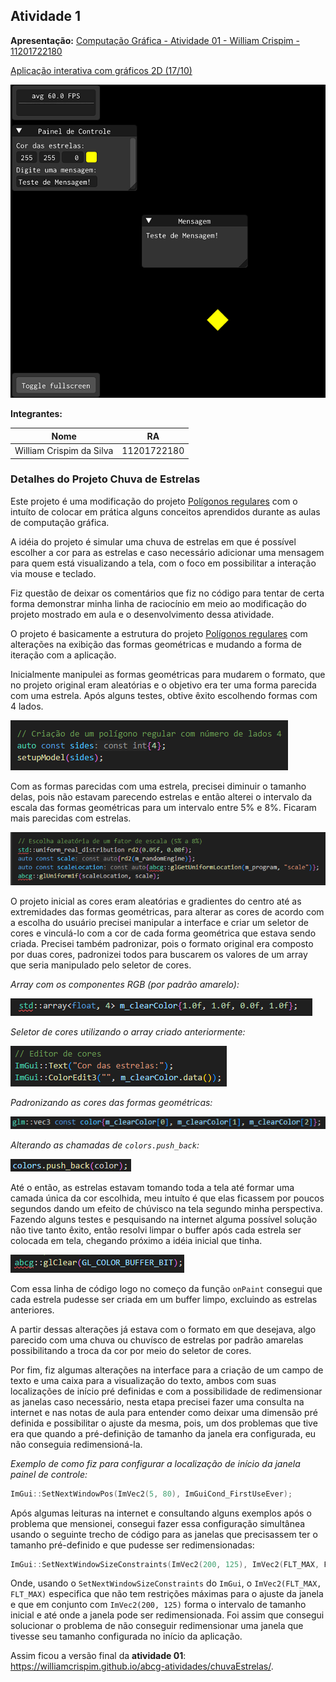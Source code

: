 ## Atividade 1

**Apresentação:** [Computação Gráfica - Atividade 01 - William Crispim - 11201722180](https://docs.google.com/presentation/d/1K6EUfeZdftWrELGmf3bpBMwtQCsK9HI7Ro8I00ZQlZ8/edit?usp=sharing)

[Aplicação interativa com gráficos 2D (17/10)](https://williamcrispim.github.io/abcg-atividades/chuvaEstrelas/)

![Alt text](./screenshots/image-8.png)

**Integrantes:**

| Nome    | RA |
| -------- | ------- |
| William Crispim da Silva  | 11201722180    |

### Detalhes do Projeto Chuva de Estrelas

Este projeto é uma modificação do projeto [Polígonos regulares](https://hbatagelo.github.io/cg/regularpolygons.html) com o intuíto de colocar em prática alguns conceitos aprendidos durante as aulas de computação gráfica.

A idéia do projeto é simular uma chuva de estrelas em que é possível escolher a cor para as estrelas e caso necessário adicionar uma mensagem para quem está visualizando a tela, com o foco em possibilitar a interação via mouse e teclado.

Fiz questão de deixar os comentários que fiz no código para tentar de certa forma demonstrar minha linha de raciocínio em meio ao modificação do projeto mostrado em aula e o desenvolvimento dessa atividade.

O projeto é basicamente a estrutura do projeto [Polígonos regulares](https://hbatagelo.github.io/cg/regularpolygons.html) com alterações na exibição das formas geométricas e mudando a forma de iteração com a aplicação.

Inicialmente manipulei as formas geométricas para mudarem o formato, que no projeto original eram aleatórias e o objetivo era ter uma forma parecida com uma estrela. Após alguns testes, obtive êxito escolhendo formas com 4 lados.

![Alt text](./screenshots/image.png)

Com as formas parecidas com uma estrela, precisei diminuir o tamanho delas, pois não estavam parecendo estrelas e então alterei o intervalo da escala das formas geométricas para um intervalo entre 5% e 8%. Ficaram mais parecidas com estrelas.

![Alt text](./screenshots/image-1.png)

O projeto inicial as cores eram aleatórias e gradientes do centro até as extremidades das formas geométricas, para alterar as cores de acordo com a escolha do usuário precisei manipular a interface e criar um seletor de cores e vinculá-lo com a cor de cada forma geométrica que estava sendo criada. Precisei também padronizar, pois o formato original era composto por duas cores, padronizei todos para buscarem os valores de um array que seria manipulado pelo seletor de cores.

*Array com os componentes RGB (por padrão amarelo):*

![Alt text](./screenshots/image-2.png)

*Seletor de cores utilizando o array criado anteriormente:*

![Alt text](./screenshots/image-3.png)

*Padronizando as cores das formas geométricas:*

![Alt text](./screenshots/image-4.png)

*Alterando as chamadas de `colors.push_back`:*

![Alt text](./screenshots/image-7.png)

Até o então, as estrelas estavam tomando toda a tela até formar uma camada única da cor escolhida, meu intuíto é que elas ficassem por poucos segundos dando um efeito de chúvisco na tela segundo minha perspectiva. Fazendo alguns testes e pesquisando na internet alguma possível solução não tive tanto êxito, então resolvi limpar o buffer após cada estrela ser colocada em tela, chegando próximo a idéia inicial que tinha.

![Alt text](./screenshots/image-5.png)

Com essa linha de código logo no começo da função `onPaint` consegui que cada estrela pudesse ser criada em um buffer limpo, excluindo as estrelas anteriores.

A partir dessas alterações já estava com o formato em que desejava, algo parecido com uma chuva ou chuvísco de estrelas por padrão amarelas possibilitando a troca da cor por meio do seletor de cores.

Por fim, fiz algumas alterações na interface para a criação de um campo de texto e uma caixa para a visualização do texto, ambos com suas localizações de início pré definidas e com a possibilidade de redimensionar as janelas caso necessário, nesta etapa precisei fazer uma consulta na internet e nas notas de aula para entender como deixar uma dimensão pré definida e possibilitar o ajuste da mesma, pois, um dos problemas que tive era que quando a pré-definição de tamanho da janela era configurada, eu não conseguia redimensioná-la.

*Exemplo de como fiz para configurar a localização de início da janela painel de controle:*
```cpp
ImGui::SetNextWindowPos(ImVec2(5, 80), ImGuiCond_FirstUseEver);
```

Após algumas leituras na internet e consultando alguns exemplos após o problema que mensionei, consegui fazer essa configuração simultânea usando o seguinte trecho de código para as janelas que precisassem ter o tamanho pré-definido e que pudesse ser redimensionadas:

```cpp
ImGui::SetNextWindowSizeConstraints(ImVec2(200, 125), ImVec2(FLT_MAX, FLT_MAX));
```

Onde, usando o `SetNextWindowSizeConstraints` do `ImGui`, o `ImVec2(FLT_MAX, FLT_MAX)` especifica que não tem restrições máximas para o ajuste da janela e que em conjunto com `ImVec2(200, 125)` forma o intervalo de tamanho inicial e até onde a janela pode ser redimensionada. Foi assim que consegui solucionar o problema de não conseguir redimensionar uma janela que tivesse seu tamanho configurada no início da aplicação.

Assim ficou a versão final da **atividade 01**: https://williamcrispim.github.io/abcg-atividades/chuvaEstrelas/.

